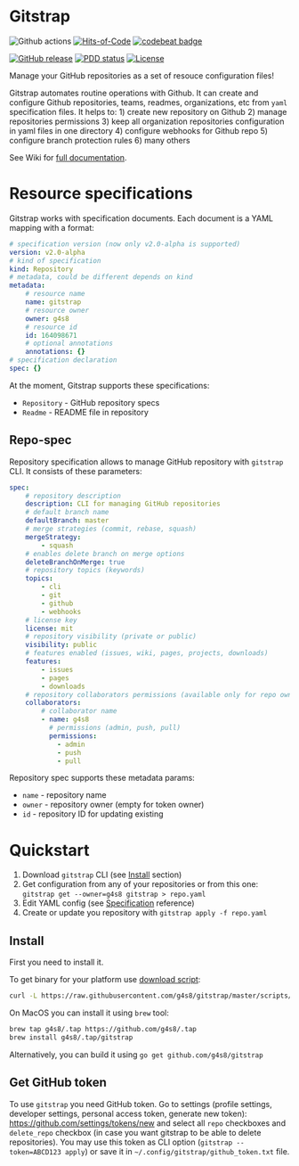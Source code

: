 # Gitstrap

![Github actions](https://github.com/g4s8/gitstrap/workflows/Go/badge.svg)
[![Hits-of-Code](https://hitsofcode.com/github/g4s8/gitstrap)](https://hitsofcode.com/view/github/g4s8/gitstrap)
[![codebeat badge](https://codebeat.co/badges/89bbb569-fba9-4c68-9b21-e2520b59fbeb)](https://codebeat.co/projects/github-com-g4s8-gitstrap-master)

[![GitHub release](https://img.shields.io/github/release/g4s8/gitstrap.svg?label=version)](https://github.com/g4s8/gitstrap/releases/latest)
[![PDD status](http://www.0pdd.com/svg?name=g4s8/gitstrap)](http://www.0pdd.com/p?name=g4s8/gitstrap)
[![License](https://img.shields.io/github/license/g4s8/gitstrap.svg?style=flat-square)](https://github.com/g4s8/gitstrap/blob/master/LICENSE)

Manage your GitHub repositories as a set of resouce configuration files!

Gitstrap automates routine operations with Github.
It can create and configure Github repositories, teams, readmes, organizations, etc
from `yaml` specification files.
It helps to: 1) create new repository on Github 2) manage repositories permissions
3) keep all organization repositories configuration in yaml files in one directory
4) configure webhooks for Github repo 5) configure branch protection rules
6) many others


See Wiki for [full documentation](https://github.com/g4s8/gitstrap/wiki/Specifications).

# Resource specifications

Gitstrap works with specification documents. Each document is a YAML mapping with a format:
```yaml
# specification version (now only v2.0-alpha is supported)
version: v2.0-alpha
# kind of specification
kind: Repository
# metadata, could be different depends on kind
metadata:
    # resource name
    name: gitstrap
    # resource owner
    owner: g4s8
    # resource id
    id: 164098671
    # optional annotations
    annotations: {}
# specification declaration
spec: {}
```

At the moment, Gitstrap supports these specifications:
 - `Repository` - GitHub repository specs
 - `Readme` - README file in repository

## Repo-spec

Repository specification allows to manage GitHub repository with `gitstrap` CLI.
It consists of these parameters:
```yaml
spec:
    # repository description
    description: CLI for managing GitHub repositories
    # default branch name
    defaultBranch: master
    # merge strategies (commit, rebase, squash)
    mergeStrategy:
        - squash
    # enables delete branch on merge options
    deleteBranchOnMerge: true
    # repository topics (keywords)
    topics:
        - cli
        - git
        - github
        - webhooks
    # license key
    license: mit
    # repository visibility (private or public)
    visibility: public
    # features enabled (issues, wiki, pages, projects, downloads)
    features:
        - issues
        - pages
        - downloads
    # repository collaborators permissions (available only for repo owner)
    collaborators:
        # collaborator name
        - name: g4s8
          # permissions (admin, push, pull)
          permissions:
            - admin
            - push
            - pull
```

Repository spec supports these metadata params:
 - `name` - repository name
 - `owner` - repository owner (empty for token owner)
 - `id` - repository ID for updating existing

# Quickstart

 1. Download `gitstrap` CLI (see [Install](#install) section)
 2. Get configuration from any of your repositories or from this one: `gitstrap get --owner=g4s8 gitstrap > repo.yaml`
 3. Edit YAML config (see [Specification](https://github.com/g4s8/gitstrap/wiki/Specifications) reference)
 4. Create or update you repository with `gitstrap apply -f repo.yaml`


## Install

First you need to install it.

To get binary for your platform use [download script](https://github.com/g4s8/gitstrap/blob/master/scripts/download.sh):
```sh
curl -L https://raw.githubusercontent.com/g4s8/gitstrap/master/scripts/download.sh | sh
```

On MacOS you can install it using `brew` tool:
```sh
brew tap g4s8/.tap https://github.com/g4s8/.tap
brew install g4s8/.tap/gitstrap
```

Alternatively, you can build it using `go get github.com/g4s8/gitstrap`

## Get GitHub token

To use `gitstrap` you need GitHub token.
Go to settings (profile settings, developer settings, personal access token, generate new token):
https://github.com/settings/tokens/new
and select all `repo` checkboxes and `delete_repo` checkbox (in case you want gitstrap to be able to
delete repositories). You may use this token as CLI option (`gitstrap --token=ABCD123 apply`)
or save it in `~/.config/gitstrap/github_token.txt` file.

